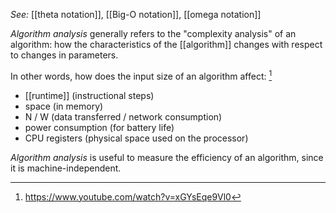 *See:* [[theta notation]], [[Big-O notation]], [[omega notation]]

*Algorithm analysis* generally refers to the "complexity analysis" of an algorithm: how the characteristics of the [[algorithm]] changes with respect to changes in parameters.

In other words, how does the input size of an algorithm affect: [^1]
- [[runtime]] (instructional steps)
- space (in memory)
- N / W (data transferred / network consumption)
- power consumption (for battery life)
- CPU registers (physical space used on the processor)

*Algorithm analysis* is useful to measure the efficiency of an algorithm, since it is machine-independent. 

[^1]: https://www.youtube.com/watch?v=xGYsEqe9Vl0